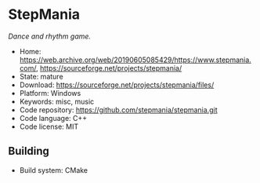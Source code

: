 # StepMania

_Dance and rhythm game._

- Home: https://web.archive.org/web/20190605085429/https://www.stepmania.com/, https://sourceforge.net/projects/stepmania/ 
- State: mature 
- Download: https://sourceforge.net/projects/stepmania/files/
- Platform: Windows
- Keywords: misc, music
- Code repository: https://github.com/stepmania/stepmania.git
- Code language: C++
- Code license: MIT

## Building

- Build system: CMake


